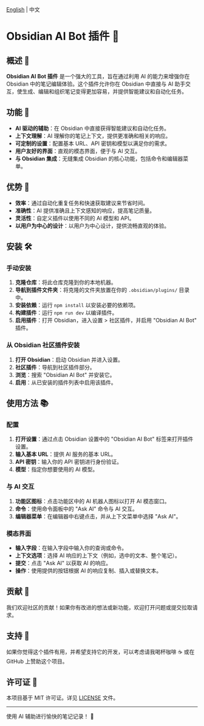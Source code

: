 [English](./README.md) | 中文

# Obsidian AI Bot 插件 🤖

## 概述 🌟

**Obsidian AI Bot 插件** 是一个强大的工具，旨在通过利用 AI 的能力来增强你在 Obsidian 中的笔记编辑体验。这个插件允许你在 Obsidian 中直接与 AI 助手交互，使生成、编辑和组织笔记变得更加容易，并提供智能建议和自动化任务。

## 功能 🚀

- **AI 驱动的辅助**：在 Obsidian 中直接获得智能建议和自动化任务。
- **上下文理解**：AI 理解你的笔记上下文，提供更准确和相关的响应。
- **可定制的设置**：配置基本 URL、API 密钥和模型以满足你的需求。
- **用户友好的界面**：直观的模态界面，便于与 AI 交互。
- **与 Obsidian 集成**：无缝集成 Obsidian 的核心功能，包括命令和编辑器菜单。

## 优势 🌈

- **效率**：通过自动化重复任务和快速获取建议来节省时间。
- **准确性**：AI 提供准确且上下文感知的响应，提高笔记质量。
- **灵活性**：自定义插件以使用不同的 AI 模型和 API。
- **以用户为中心的设计**：以用户为中心设计，提供流畅直观的体验。

## 安装 🛠️

### 手动安装

1. **克隆仓库**：将此仓库克隆到你的本地机器。
2. **导航到插件文件夹**：将克隆的文件夹放置在你的 `.obsidian/plugins/` 目录中。
3. **安装依赖**：运行 `npm install` 以安装必要的依赖项。
4. **构建插件**：运行 `npm run dev` 以编译插件。
5. **启用插件**：打开 Obsidian，进入设置 > 社区插件，并启用 "Obsidian AI Bot" 插件。

### 从 Obsidian 社区插件安装

1. **打开 Obsidian**：启动 Obsidian 并进入设置。
2. **社区插件**：导航到社区插件部分。
3. **浏览**：搜索 "Obsidian AI Bot" 并安装它。
4. **启用**：从已安装的插件列表中启用该插件。

## 使用方法 📚

### 配置

1. **打开设置**：通过点击 Obsidian 设置中的 "Obsidian AI Bot" 标签来打开插件设置。
2. **输入基本 URL**：提供 AI 服务的基本 URL。
3. **API 密钥**：输入你的 API 密钥进行身份验证。
4. **模型**：指定你想要使用的 AI 模型。

### 与 AI 交互

1. **功能区图标**：点击功能区中的 AI 机器人图标以打开 AI 模态窗口。
2. **命令**：使用命令面板中的 "Ask AI" 命令与 AI 交互。
3. **编辑器菜单**：在编辑器中右键点击，并从上下文菜单中选择 "Ask AI"。

### 模态界面

- **输入字段**：在输入字段中输入你的查询或命令。
- **上下文选项**：选择 AI 响应的上下文（例如，选中的文本、整个笔记）。
- **提交**：点击 "Ask AI" 以获取 AI 的响应。
- **操作**：使用提供的按钮根据 AI 的响应复制、插入或替换文本。

## 贡献 🤝

我们欢迎社区的贡献！如果你有改进的想法或新功能，欢迎打开问题或提交拉取请求。

## 支持 💖

如果你觉得这个插件有用，并希望支持它的开发，可以考虑请我喝杯咖啡 ☕ 或在 GitHub 上赞助这个项目。

## 许可证 📄

本项目基于 MIT 许可证。详见 [LICENSE](LICENSE) 文件。

---

使用 AI 辅助进行愉快的笔记记录！ 🎉